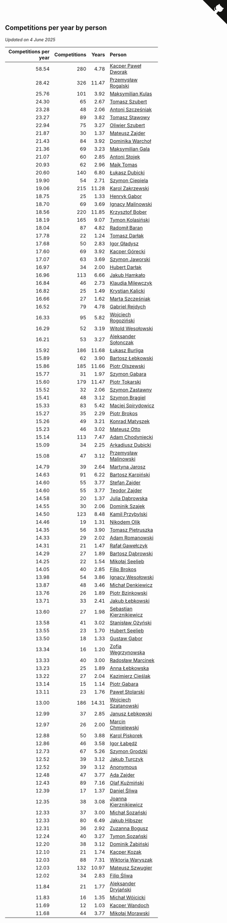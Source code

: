 ## Competitions per year by person

*Updated on  4 June 2025*

| Competitions per year | Competitions | Years | Person |
| ---: | ---: | ---: | :--- |
| 58.54 | 280 | 4.78 | [Kacper Paweł Dworak](https://www.worldcubeassociation.org/persons/2020DWOR01) |
| 28.42 | 326 | 11.47 | [Przemysław Rogalski](https://www.worldcubeassociation.org/persons/2013ROGA02) |
| 25.76 | 101 | 3.92 | [Maksymilian Kulas](https://www.worldcubeassociation.org/persons/2021KULA02) |
| 24.30 | 65 | 2.67 | [Tomasz Szubert](https://www.worldcubeassociation.org/persons/2022SZUB02) |
| 23.28 | 48 | 2.06 | [Antoni Szcześniak](https://www.worldcubeassociation.org/persons/2023SZCZ04) |
| 23.27 | 89 | 3.82 | [Tomasz Stawowy](https://www.worldcubeassociation.org/persons/2021STAW01) |
| 22.94 | 75 | 3.27 | [Oliwier Szubert](https://www.worldcubeassociation.org/persons/2022SZUB01) |
| 21.87 | 30 | 1.37 | [Mateusz Zajder](https://www.worldcubeassociation.org/persons/2024ZAJD01) |
| 21.43 | 84 | 3.92 | [Dominika Warchoł](https://www.worldcubeassociation.org/persons/2021WARC01) |
| 21.36 | 69 | 3.23 | [Maksymilian Gala](https://www.worldcubeassociation.org/persons/2022GALA01) |
| 21.07 | 60 | 2.85 | [Antoni Stojek](https://www.worldcubeassociation.org/persons/2022STOJ03) |
| 20.93 | 62 | 2.96 | [Majk Tomas](https://www.worldcubeassociation.org/persons/2022TOMA05) |
| 20.60 | 140 | 6.80 | [Łukasz Dubicki](https://www.worldcubeassociation.org/persons/2018DUBI01) |
| 19.90 | 54 | 2.71 | [Szymon Ciepiela](https://www.worldcubeassociation.org/persons/2022CIEP01) |
| 19.06 | 215 | 11.28 | [Karol Zakrzewski](https://www.worldcubeassociation.org/persons/2014ZAKR01) |
| 18.75 | 25 | 1.33 | [Henryk Gabor](https://www.worldcubeassociation.org/persons/2024GABO02) |
| 18.70 | 69 | 3.69 | [Ignacy Malinowski](https://www.worldcubeassociation.org/persons/2021MALI02) |
| 18.56 | 220 | 11.85 | [Krzysztof Bober](https://www.worldcubeassociation.org/persons/2013BOBE01) |
| 18.19 | 165 | 9.07 | [Tymon Kolasiński](https://www.worldcubeassociation.org/persons/2016KOLA02) |
| 18.04 | 87 | 4.82 | [Radomił Baran](https://www.worldcubeassociation.org/persons/2020BARA02) |
| 17.78 | 22 | 1.24 | [Tomasz Darłak](https://www.worldcubeassociation.org/persons/2024DARL01) |
| 17.68 | 50 | 2.83 | [Igor Gładysz](https://www.worldcubeassociation.org/persons/2022GLAD01) |
| 17.60 | 69 | 3.92 | [Kacper Górecki](https://www.worldcubeassociation.org/persons/2021GORE01) |
| 17.07 | 63 | 3.69 | [Szymon Jaworski](https://www.worldcubeassociation.org/persons/2021JAWO01) |
| 16.97 | 34 | 2.00 | [Hubert Darłak](https://www.worldcubeassociation.org/persons/2023DARL03) |
| 16.96 | 113 | 6.66 | [Jakub Hamkało](https://www.worldcubeassociation.org/persons/2018HAMK01) |
| 16.84 | 46 | 2.73 | [Klaudia Milewczyk](https://www.worldcubeassociation.org/persons/2022MILE05) |
| 16.82 | 25 | 1.49 | [Krystian Kalicki](https://www.worldcubeassociation.org/persons/2023KALI10) |
| 16.66 | 27 | 1.62 | [Marta Szcześniak](https://www.worldcubeassociation.org/persons/2023SZCZ07) |
| 16.52 | 79 | 4.78 | [Gabriel Rejdych](https://www.worldcubeassociation.org/persons/2020REJD01) |
| 16.33 | 95 | 5.82 | [Wojciech Rogoziński](https://www.worldcubeassociation.org/persons/2019ROGO04) |
| 16.29 | 52 | 3.19 | [Witold Wesołowski](https://www.worldcubeassociation.org/persons/2022WESO01) |
| 16.21 | 53 | 3.27 | [Aleksander Sołonczak](https://www.worldcubeassociation.org/persons/2022SOLO01) |
| 15.92 | 186 | 11.68 | [Łukasz Burliga](https://www.worldcubeassociation.org/persons/2013BURL01) |
| 15.89 | 62 | 3.90 | [Bartosz Łebkowski](https://www.worldcubeassociation.org/persons/2021LEBK01) |
| 15.86 | 185 | 11.66 | [Piotr Olszewski](https://www.worldcubeassociation.org/persons/2013OLSZ02) |
| 15.77 | 31 | 1.97 | [Szymon Gabara](https://www.worldcubeassociation.org/persons/2023GABA01) |
| 15.60 | 179 | 11.47 | [Piotr Tokarski](https://www.worldcubeassociation.org/persons/2013TOKA01) |
| 15.52 | 32 | 2.06 | [Szymon Zastawny](https://www.worldcubeassociation.org/persons/2023ZAST01) |
| 15.41 | 48 | 3.12 | [Szymon Brągiel](https://www.worldcubeassociation.org/persons/2022BRAG03) |
| 15.33 | 83 | 5.42 | [Maciej Spirydowicz](https://www.worldcubeassociation.org/persons/2020SPIR01) |
| 15.27 | 35 | 2.29 | [Piotr Brokos](https://www.worldcubeassociation.org/persons/2023BROK01) |
| 15.26 | 49 | 3.21 | [Konrad Matyszek](https://www.worldcubeassociation.org/persons/2022MATY02) |
| 15.23 | 46 | 3.02 | [Mateusz Otto](https://www.worldcubeassociation.org/persons/2022OTTO01) |
| 15.14 | 113 | 7.47 | [Adam Chodyniecki](https://www.worldcubeassociation.org/persons/2017CHOD02) |
| 15.09 | 34 | 2.25 | [Arkadiusz Dubicki](https://www.worldcubeassociation.org/persons/2023DUBI01) |
| 15.08 | 47 | 3.12 | [Przemysław Malinowski](https://www.worldcubeassociation.org/persons/2022MALI01) |
| 14.79 | 39 | 2.64 | [Martyna Jarosz](https://www.worldcubeassociation.org/persons/2022JARO01) |
| 14.63 | 91 | 6.22 | [Bartosz Karpiński](https://www.worldcubeassociation.org/persons/2019KARP03) |
| 14.60 | 55 | 3.77 | [Stefan Zajder](https://www.worldcubeassociation.org/persons/2021ZAJD02) |
| 14.60 | 55 | 3.77 | [Teodor Zajder](https://www.worldcubeassociation.org/persons/2021ZAJD03) |
| 14.58 | 20 | 1.37 | [Julia Dąbrowska](https://www.worldcubeassociation.org/persons/2024DABR01) |
| 14.55 | 30 | 2.06 | [Dominik Szajek](https://www.worldcubeassociation.org/persons/2023SZAJ01) |
| 14.50 | 123 | 8.48 | [Kamil Przybylski](https://www.worldcubeassociation.org/persons/2016PRZY01) |
| 14.46 | 19 | 1.31 | [Nikodem Olik](https://www.worldcubeassociation.org/persons/2024OLIK01) |
| 14.35 | 56 | 3.90 | [Tomasz Pietruszka](https://www.worldcubeassociation.org/persons/2021PIET01) |
| 14.33 | 29 | 2.02 | [Adam Romanowski](https://www.worldcubeassociation.org/persons/2023ROMA10) |
| 14.31 | 21 | 1.47 | [Rafał Gawełczyk](https://www.worldcubeassociation.org/persons/2023GAWE01) |
| 14.29 | 27 | 1.89 | [Bartosz Dąbrowski](https://www.worldcubeassociation.org/persons/2023DABR07) |
| 14.25 | 22 | 1.54 | [Mikołaj Seelieb](https://www.worldcubeassociation.org/persons/2023SEEL04) |
| 14.05 | 40 | 2.85 | [Filip Brokos](https://www.worldcubeassociation.org/persons/2022BROK03) |
| 13.98 | 54 | 3.86 | [Ignacy Wesołowski](https://www.worldcubeassociation.org/persons/2021WESO01) |
| 13.87 | 48 | 3.46 | [Michał Denkiewicz](https://www.worldcubeassociation.org/persons/2021DENK01) |
| 13.76 | 26 | 1.89 | [Piotr Bzinkowski](https://www.worldcubeassociation.org/persons/2023BZIN01) |
| 13.71 | 33 | 2.41 | [Jakub Łebkowski](https://www.worldcubeassociation.org/persons/2023LEBK01) |
| 13.60 | 27 | 1.98 | [Sebastian Kierznikiewicz](https://www.worldcubeassociation.org/persons/2023KIER02) |
| 13.58 | 41 | 3.02 | [Stanisław Ożyński](https://www.worldcubeassociation.org/persons/2022OZYN01) |
| 13.55 | 23 | 1.70 | [Hubert Seelieb](https://www.worldcubeassociation.org/persons/2023SEEL02) |
| 13.50 | 18 | 1.33 | [Gustaw Gabor](https://www.worldcubeassociation.org/persons/2024GABO01) |
| 13.34 | 16 | 1.20 | [Zofia Węgrzynowska](https://www.worldcubeassociation.org/persons/2024WEGR01) |
| 13.33 | 40 | 3.00 | [Radosław Marcinek](https://www.worldcubeassociation.org/persons/2022MARC05) |
| 13.23 | 25 | 1.89 | [Anna Łebkowska](https://www.worldcubeassociation.org/persons/2023LEBK04) |
| 13.22 | 27 | 2.04 | [Kazimierz Cieślak](https://www.worldcubeassociation.org/persons/2023CIES01) |
| 13.14 | 15 | 1.14 | [Piotr Gabara](https://www.worldcubeassociation.org/persons/2024GABA02) |
| 13.11 | 23 | 1.76 | [Paweł Stolarski](https://www.worldcubeassociation.org/persons/2023STOL04) |
| 13.00 | 186 | 14.31 | [Wojciech Szatanowski](https://www.worldcubeassociation.org/persons/2011SZAT01) |
| 12.99 | 37 | 2.85 | [Janusz Łebkowski](https://www.worldcubeassociation.org/persons/2022LEBK01) |
| 12.97 | 26 | 2.00 | [Marcin Chmielewski](https://www.worldcubeassociation.org/persons/2023CHMI01) |
| 12.88 | 50 | 3.88 | [Karol Piskorek](https://www.worldcubeassociation.org/persons/2021PISK01) |
| 12.86 | 46 | 3.58 | [Igor Łabędź](https://www.worldcubeassociation.org/persons/2021LABE01) |
| 12.73 | 67 | 5.26 | [Szymon Grodzki](https://www.worldcubeassociation.org/persons/2020GROD01) |
| 12.52 | 39 | 3.12 | [Jakub Turczyk](https://www.worldcubeassociation.org/persons/2022TURC02) |
| 12.52 | 39 | 3.12 | [Anonymous](https://www.worldcubeassociation.org/persons/2022ANON03) |
| 12.48 | 47 | 3.77 | [Ada Zajder](https://www.worldcubeassociation.org/persons/2021ZAJD01) |
| 12.43 | 89 | 7.16 | [Olaf Kuźmiński](https://www.worldcubeassociation.org/persons/2018KUZM02) |
| 12.39 | 17 | 1.37 | [Daniel Śliwa](https://www.worldcubeassociation.org/persons/2024SLIW01) |
| 12.35 | 38 | 3.08 | [Joanna Kierznikiewicz](https://www.worldcubeassociation.org/persons/2022KIER01) |
| 12.33 | 37 | 3.00 | [Michał Sozański](https://www.worldcubeassociation.org/persons/2022SOZA02) |
| 12.33 | 80 | 6.49 | [Jakub Hibszer](https://www.worldcubeassociation.org/persons/2018HIBS01) |
| 12.31 | 36 | 2.92 | [Zuzanna Bogusz](https://www.worldcubeassociation.org/persons/2022BOGU01) |
| 12.24 | 40 | 3.27 | [Tymon Sozański](https://www.worldcubeassociation.org/persons/2022SOZA01) |
| 12.20 | 38 | 3.12 | [Dominik Żabiński](https://www.worldcubeassociation.org/persons/2022ZABI01) |
| 12.10 | 21 | 1.74 | [Kacper Kozak](https://www.worldcubeassociation.org/persons/2023KOZA05) |
| 12.03 | 88 | 7.31 | [Wiktoria Waryszak](https://www.worldcubeassociation.org/persons/2018WARY01) |
| 12.03 | 132 | 10.97 | [Mateusz Szwugier](https://www.worldcubeassociation.org/persons/2014SZWU01) |
| 12.02 | 34 | 2.83 | [Filip Śliwa](https://www.worldcubeassociation.org/persons/2022SLIW01) |
| 11.84 | 21 | 1.77 | [Aleksander Dryjański](https://www.worldcubeassociation.org/persons/2023DRYJ01) |
| 11.83 | 16 | 1.35 | [Michał Wójcicki](https://www.worldcubeassociation.org/persons/2024WOJC01) |
| 11.69 | 12 | 1.03 | [Kacper Wandoch](https://www.worldcubeassociation.org/persons/2024WAND01) |
| 11.68 | 44 | 3.77 | [Mikołaj Morawski](https://www.worldcubeassociation.org/persons/2021MORA01) |


<a href="https://github.com/noeruchangd/wca_statistics_vn" class="github-corner" aria-label="View source on Github"><svg width="80" height="80" viewBox="0 0 250 250" style="fill:#151513; color:#fff; position: absolute; top: 0; border: 0; right: 0;" aria-hidden="true"><path d="M0,0 L115,115 L130,115 L142,142 L250,250 L250,0 Z"></path><path d="M128.3,109.0 C113.8,99.7 119.0,89.6 119.0,89.6 C122.0,82.7 120.5,78.6 120.5,78.6 C119.2,72.0 123.4,76.3 123.4,76.3 C127.3,80.9 125.5,87.3 125.5,87.3 C122.9,97.6 130.6,101.9 134.4,103.2" fill="currentColor" style="transform-origin: 130px 106px;" class="octo-arm"></path><path d="M115.0,115.0 C114.9,115.1 118.7,116.5 119.8,115.4 L133.7,101.6 C136.9,99.2 139.9,98.4 142.2,98.6 C133.8,88.0 127.5,74.4 143.8,58.0 C148.5,53.4 154.0,51.2 159.7,51.0 C160.3,49.4 163.2,43.6 171.4,40.1 C171.4,40.1 176.1,42.5 178.8,56.2 C183.1,58.6 187.2,61.8 190.9,65.4 C194.5,69.0 197.7,73.2 200.1,77.6 C213.8,80.2 216.3,84.9 216.3,84.9 C212.7,93.1 206.9,96.0 205.4,96.6 C205.1,102.4 203.0,107.8 198.3,112.5 C181.9,128.9 168.3,122.5 157.7,114.1 C157.9,116.9 156.7,120.9 152.7,124.9 L141.0,136.5 C139.8,137.7 141.6,141.9 141.8,141.8 Z" fill="currentColor" class="octo-body"></path></svg></a><style>.github-corner:hover .octo-arm{animation:octocat-wave 560ms ease-in-out}@keyframes octocat-wave{0%,100%{transform:rotate(0)}20%,60%{transform:rotate(-25deg)}40%,80%{transform:rotate(10deg)}}@media (max-width:500px){.github-corner:hover .octo-arm{animation:none}.github-corner .octo-arm{animation:octocat-wave 560ms ease-in-out}}</style>
